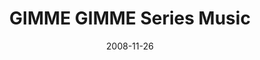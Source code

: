 ---
layout: music 
title: "GIMME GIMME Series Music"
date: 2008-11-26 
description: "Series music from GIMME GIMME."
audio: "http://s3.amazonaws.com/crossroads-media/music/audio/GimmeGimme-series.mp3"
audio-duration: "10:40"
src: "http://s3.amazonaws.com/crossroads-media/images/DefaultVideoImage.jpg"
---
